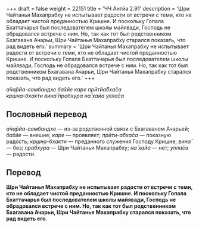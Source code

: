 +++
draft = false
weight = 22151
title = 'ЧЧ Антйа 2.91'
description = 'Шри Чайтанья Махапрабху не испытывает радости от встречи с теми, кто не обладает чистой преданностью Кришне. И поскольку Гопала Бхаттачарья был последователем школы майявади, Господь не обрадовался встрече с ним. Но, так как тот был родственником Бхагавана Ачарьи, Шри Чайтанья Махапрабху старался показать, что рад видеть его.'
summary = 'Шри Чайтанья Махапрабху не испытывает радости от встречи с теми, кто не обладает чистой преданностью Кришне. И поскольку Гопала Бхаттачарья был последователем школы майявади, Господь не обрадовался встрече с ним. Но, так как тот был родственником Бхагавана Ачарьи, Шри Чайтанья Махапрабху старался показать, что рад видеть его.'
+++

_а̄ча̄рйа-самбандхе ба̄хйе каре прӣтйа̄бха̄са  
кр̣шн̣а-бхакти вина̄ прабхура на̄ хайа улла̄са_

## Пословный перевод

_а̄ча̄рйа_\-_самбандхе_ — из-за родственной связи с Бхагаваном Ачарьей; _ба̄хйе_ — внешне; _каре_ — проявляет; _прӣти_\-_а̄бха̄са_ — показную радость; _кр̣шн̣а_\-_бхакти_ — преданного служения Господу Кришне; _вина̄_ — без; _прабхура_ — Шри Чайтаньи Махапрабху; _на̄_ _хайа_ — нет; _улла̄са_ — радости.

## Перевод

**Шри Чайтанья Махапрабху не испытывает радости от встречи с теми, кто не обладает чистой преданностью Кришне. И поскольку Гопала Бхаттачарья был последователем школы майявади, Господь не обрадовался встрече с ним. Но, так как тот был родственником Бхагавана Ачарьи, Шри Чайтанья Махапрабху старался показать, что рад видеть его.**
